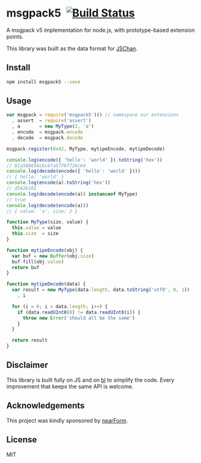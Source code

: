 msgpack5&nbsp;&nbsp;[![Build Status](https://travis-ci.org/mcollina/mosca.png)](https://travis-ci.org/mcollina/mosca)
========

A msgpack v5 implementation for node.js, with prototype-based extension points.

This library was built as the data format for
[JSChan](http://npm.im/jschan).

Install
-------

```bash
npm install msgpack5 --save
```

Usage
-----

```js
var msgpack = require('msgpack5')() // namespace our extensions
  , assert  = require('assert')
  , a       = new MyType(2, 'a')
  , encode  = msgpack.encode
  , decode  = msgpack.decode

msgpack.register(0x42, MyType, mytipeEncode, mytipeDecode)

console.log(encode({ 'hello': 'world' }).toString('hex'))
// 81a568656c6c6fa5776f726c64
console.log(decode(encode({ 'hello': 'world' })))
// { hello: 'world' }
console.log(encode(a).toString('hex'))
// d5426161
console.log(decode(encode(a)) instanceof MyType)
// true
console.log(decode(encode(a)))
// { value: 'a', size: 2 }

function MyType(size, value) {
  this.value = value
  this.size  = size
}

function mytipeEncode(obj) {
  var buf = new Buffer(obj.size)
  buf.fill(obj.value)
  return buf
}

function mytipeDecode(data) {
  var result = new MyType(data.length, data.toString('utf8', 0, 1))
    , i

  for (i = 0; i < data.length; i++) {
    if (data.readUInt8(0) != data.readUInt8(i)) {
      throw new Error('should all be the same')
    }
  }

  return result
}
```

Disclaimer
----------

This library is built fully on JS and on [bl](http://npm.im/bl) to
simplify the code. Every improvement that keeps the same API is welcome.

Acknowledgements
----------------

This project was kindly sponsored by [nearForm](http://nearform.com).

License
-------

MIT

